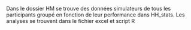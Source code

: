 Dans le dossier HM se trouve des données simulateurs de tous les participants groupé en fonction de leur performance dans HH_stats.
Les analyses se trouvent dans le fichier excel et script R
